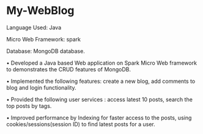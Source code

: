 # My-WebBlog

Language Used: Java

Micro Web Framework: spark 

Database: MongoDB database.

•	Developed a Java based Web application on Spark Micro Web framework to demonstrates the CRUD features of MongoDB.

•	Implemented the following features: create a new blog, add comments to blog and login functionality. 

• Provided the following user services : access latest 10 posts, search the top posts by tags.

• Improved performance by Indexing for faster access to the posts, using cookies/sessions(session ID) to find latest posts for a user.

